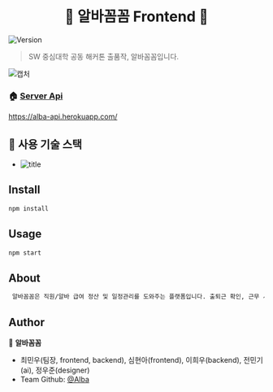 <h1 align="center">👋 알바꼼꼼 Frontend 👋</h1>
<p>
  <img alt="Version" src="https://img.shields.io/badge/version-0.1.0-blue.svg?cacheSeconds=2592000" />
</p>

> SW 중심대학 공동 해커톤 출품작, 알바꼼꼼입니다.

![캡처](https://user-images.githubusercontent.com/42240771/107098818-80f44b00-6853-11eb-9a6e-f33386fba03a.PNG)

### 🏠 [Server Api]()

https://alba-api.herokuapp.com/

## 🐶 사용 기술 스택

-   ![title](https://img.shields.io/badge/-React-00CAFF?&logo=React&logoColor=white)

## Install

```sh
npm install
```

## Usage

```sh
npm start
```

## About

```sh
 알바꼼꼼은 직원/알바 급여 정산 및 일정관리를 도와주는 플랫폼입니다. 출퇴근 확인, 근무 시간 조정, 매장 관리 및 급여 정산 등의 기능을 직관적인 캘린더 UI를 통해 편리하게 이용할 수 있습니다.
```

## Author

👤 **알바꼼꼼**

-   최민우(팀장, frontend, backend), 심현아(frontend), 이희우(backend), 전민기(ai), 정우준(designer)
-   Team Github: [@Alba](https://github.com/swHackathon11)
